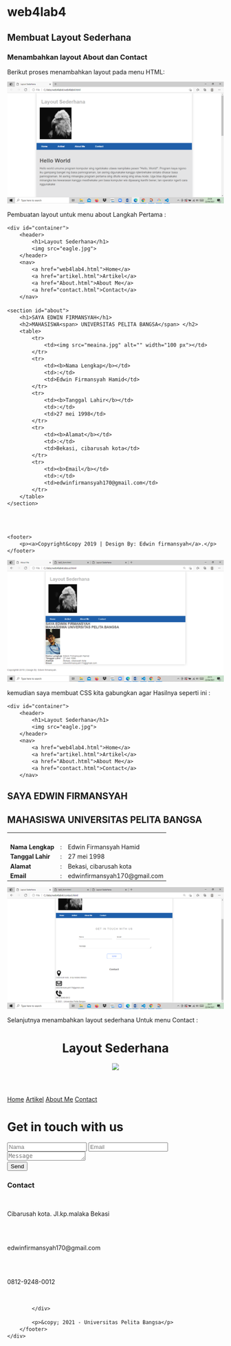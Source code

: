 # web4lab4
## Membuat Layout Sederhana

### Menambahkan layout About dan Contact
Berikut proses menambahkan layout pada menu HTML:

![Gambar](screenshot/free.png)

Pembuatan layout untuk menu about 
Langkah Pertama :
<!DOCTYPE html>
<html lang="en">
<head>
    <meta charset="UTF-8">
    <meta http-equiv="X-UA-Compatible" content="IE=edge">
    <meta name="viewport" content="width=device-width, initial-scale=1.0">
    <title>About Me</title>
    <link rel="stylesheet" href="style.css">
</head>
<body>

    <div id="container">
        <header>
            <h1>Layout Sederhana</h1>
            <img src="eagle.jpg">
        </header>
        <nav>
            <a href="web4lab4.html">Home</a>
            <a href="artikel.html">Artikel</a>
            <a href="About.html">About Me</a>
            <a href="contact.html">Contact</a>
        </nav>
    
    <section id="about">
        <h1>SAYA EDWIN FIRMANSYAH</h1>
        <h2>MAHASISWA<span> UNIVERSITAS PELITA BANGSA</span> </h2>
        <table>
            <tr>
                <td><img src="meaina.jpg" alt="" width="100 px"></td>
            </tr>
            <tr>
                <td><b>Nama Lengkap</b></td>
                <td>:</td>
                <td>Edwin Firmansyah Hamid</td>
            </tr>
            <tr>
                <td><b>Tanggal Lahir</b></td>
                <td>:</td>
                <td>27 mei 1998</td>
            </tr>
            <tr>
                <td><b>Alamat</b></td>
                <td>:</td>
                <td>Bekasi, cibarusah kota</td>
            </tr>
            <tr>
                <td><b>Email</b></td>
                <td>:</td>
                <td>edwinfirmansyah170@gmail.com</td>
            </tr>
        </table>
    </section>
  </div><br><br>

    
    <footer>
        <p><a>Copyright&copy 2019 | Design By: Edwin firmansyah</a>.</p>
    </footer>
</body>
</html>

![Gambar](screenshot/cree.png)

kemudian saya membuat CSS kita gabungkan agar
Hasilnya seperti ini :
<!DOCTYPE html> 
<html lang="en"> 
<head> 
    <meta charset="UTF-8"> 
    <meta http-equiv="X-UA-Compatible" content="IE=edge"> 
    <meta name="viewport" content="width=device-width, initial-scale=1.0">     <title>About Me</title> 
    <link rel="stylesheet" href="style.css"> 
</head> 
<body> 
 
    <div id="container"> 
        <header> 
            <h1>Layout Sederhana</h1> 
            <img src="eagle.jpg"> 
        </header> 
        <nav> 
            <a href="web4lab4.html">Home</a> 
            <a href="artikel.html">Artikel</a>
            <a href="About.html">About Me</a> 
            <a href="contact.html">Contact</a> 
        </nav> 
</div>
</body>
</html>

     
<section id="about"> 
        <h1>SAYA EDWIN FIRMANSYAH</h1> 
        <h2>MAHASISWA<span> UNIVERSITAS PELITA BANGSA</span> </h2> 
        <table> 
            <tr> 
                <td><img src="meaina.jpg" alt="" width="100 px"></td> 
            </tr> 
            <tr> 
                <td><b>Nama Lengkap</b></td> 
                <td>:</td> 
                <td>Edwin Firmansyah Hamid</td> 
            </tr> 
            <tr> 
                <td><b>Tanggal Lahir</b></td> 
                <td>:</td> 
                <td>27 mei 1998</td> 
            </tr> 
            <tr> 
                <td><b>Alamat</b></td> 
                <td>:</td> 
                <td>Bekasi, cibarusah kota</td> 
            </tr> 
            <tr> 
                <td><b>Email</b></td> 
                <td>:</td> 
                <td>edwinfirmansyah170@gmail.com</td> 
            </tr> 
        </table>
    </section> 


![Gambar](screenshot/dree.png)

Selanjutnya menambahkan layout sederhana
Untuk menu Contact :

<!DOCTYPE html>
<html lang="en">
 <head>
    <meta charset="UTF-8">
    <meta http-equiv="X-UA-Compatible" content="IE=edge">
    <meta name="viewport" content="width=device-width, initial-scale=1.0">
    <title>Layout Sederhana</title>
    <link rel="stylesheet" href="style.css">
 </head>
  <body>
    <div id="container">
        <header>
            <h1>Layout Sederhana</h1>
            <img src="eagle.jpg">
        </header>
        <nav>
            <a href="web4lab4.html">Home</a>
            <a href="artikel.html">Artikel</a>
            <a href="About.html">About Me</a>
            <a href="contact.html">Contact</a>
        </nav>
        <div class="contact-section">
            <div class="inner-width">
              <h1>Get in touch with us</h1>
              <input type="text" class="nama" placeholder="Nama">
              <input type="email" class="email" placeholder="Email">
              <textarea rows="1" placeholder="Message" class="message"></textarea>
            </div>  
            <button>Send</button><br>
        </div>
        <footer>
            <div class="bungkus">
                <h3>Contact</h3>
                <img src="one.jpg" alt="">
                <p>Cibarusah kota. Jl.kp.malaka Bekasi</p><br>
                <img src="two.jpg" alt="">
                <p>edwinfirmansyah170@gmail.com</p><br>
                <img src="tree.jpg" alt="">
                <p>0812-9248-0012</p><br>
                
            </div>
            
            <p>&copy; 2021 - Universitas Pelita Bangsa</p>
        </footer>
    </div>
  </body>
</html>